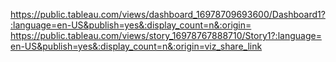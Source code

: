 https://public.tableau.com/views/dashboard_16978709693600/Dashboard1?:language=en-US&publish=yes&:display_count=n&:origin=
https://public.tableau.com/views/story_16978767888710/Story1?:language=en-US&publish=yes&:display_count=n&:origin=viz_share_link
